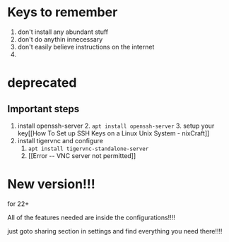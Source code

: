 # Keys to remember

1. don't install any abundant stuff
2. don't do anythin innecessary
3. don't easily believe instructions on the internet
4. 
# deprecated

## Important steps

1. install openssh-server
	2. `apt install openssh-server`
	3. setup your key[[How To Set up SSH Keys on a Linux  Unix System - nixCraft]]
2. install tigervnc and configure
	1. `apt install tigervnc-standalone-server`
	2. [[Error -- VNC server not permitted]]

# New version!!!

for 22+

All of the features needed are inside the configurations!!!!

just goto sharing section in settings and find everything you need there!!!!